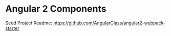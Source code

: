# Angular 2 Components

Seed Project Readme: https://github.com/AngularClass/angular2-webpack-starter
